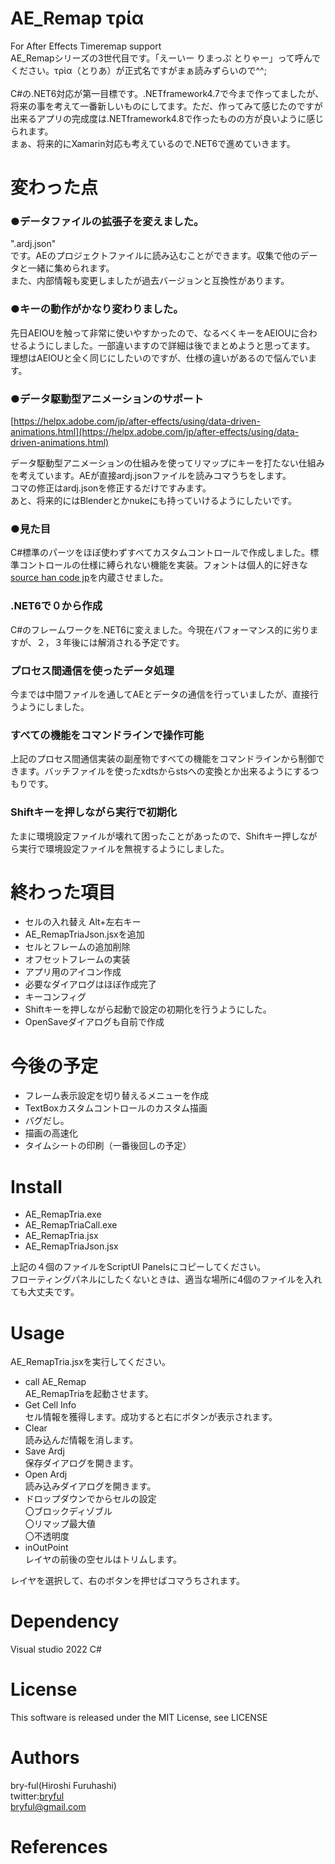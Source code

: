 # AE_Remap τρία
For After Effects Timeremap support<br>
AE_Remapシリーズの3世代目です。「えーいー りまっぷ とりゃー」って呼んでください。τρία（とりあ）が正式名ですがまぁ読みずらいので^^;<br>
<br>
C#の.NET6対応が第一目標です。.NETframework4.7で今まで作ってましたが、将来の事を考えて一番新しいものにしてます。ただ、作ってみて感じたのですが出来るアプリの完成度は.NETframework4.8で作ったものの方が良いように感じられます。<br>
まぁ、将来的にXamarin対応も考えているので.NET6で進めていきます。<br>



# 変わった点
### ●データファイルの拡張子を変えました。<br>
".ardj.json"<br>
です。AEのプロジェクトファイルに読み込むことができます。収集で他のデータと一緒に集められます。<br>
また、内部情報も変更しましたが過去バージョンと互換性があります。

### ●キーの動作がかなり変わりました。
先日AEIOUを触って非常に使いやすかったので、<bstron>なるべくキーをAEIOUに合わせるようにしました。</strong>一部違いますので詳細は後でまとめようと思ってます。<br>
理想はAEIOUと全く同じにしたいのですが、仕様の違いがあるので悩んでいます。

### ●データ駆動型アニメーションのサポート
[https://helpx.adobe.com/jp/after-effects/using/data-driven-animations.html](https://helpx.adobe.com/jp/after-effects/using/data-driven-animations.html)<br>

データ駆動型アニメーションの仕組みを使ってリマップにキーを打たない仕組みを考えています。AEが直接ardj.jsonファイルを読みコマうちをします。<br>
コマの修正はardj.jsonを修正するだけですみます。<br>
あと、将来的にはBlenderとかnukeにも持っていけるようにしたいです。

### ●見た目
C#標準のパーツをほぼ使わずすべてカスタムコントロールで作成しました。標準コントロールの仕様に縛られない機能を実装。フォントは個人的に好きな[source han code jp](https://github.com/adobe-fonts/source-han-code-jp)を内蔵させました。

### .NET6で０から作成
C#のフレームワークを.NET6に変えました。今現在パフォーマンス的に劣りますが、２，３年後には解消される予定です。

### プロセス間通信を使ったデータ処理
今までは中間ファイルを通してAEとデータの通信を行っていましたが、直接行うようにしました。

### すべての機能をコマンドラインで操作可能
上記のプロセス間通信実装の副産物ですべての機能をコマンドラインから制御できます。バッチファイルを使ったxdtsからstsへの変換とか出来るようにするつもりです。

### Shiftキーを押しながら実行で初期化
たまに環境設定ファイルが壊れて困ったことがあったので、Shiftキー押しながら実行で環境設定ファイルを無視するようにしました。

# 終わった項目

* セルの入れ替え Alt+左右キー
* AE_RemapTriaJson.jsxを追加
* セルとフレームの追加削除
* オフセットフレームの実装
* アプリ用のアイコン作成
* 必要なダイアログはほぼ作成完了
* キーコンフィグ
* Shiftキーを押しながら起動で設定の初期化を行うようにした。
* OpenSaveダイアログも自前で作成

# 今後の予定

* フレーム表示設定を切り替えるメニューを作成
* TextBoxカスタムコントロールのカスタム描画
* バグだし。
* 描画の高速化
* タイムシートの印刷（一番後回しの予定）

# Install

* AE_RemapTria.exe
* AE_RemapTriaCall.exe
* AE_RemapTria.jsx
* AE_RemapTriaJson.jsx

上記の４個のファイルをScriptUI Panelsにコピーしてください。<br>
フローティングパネルにしたくないときは、適当な場所に4個のファイルを入れても大丈夫です。

# Usage
AE_RemapTria.jsxを実行してください。<br>

* call AE_Remap<br>AE_RemapTriaを起動させます。
* Get Cell Info<br>セル情報を獲得します。成功すると右にボタンが表示されます。
* Clear<br>読み込んだ情報を消します。
* Save Ardj<br>保存ダイアログを開きます。
* Open Ardj<br>読み込みダイアログを開きます。
* ドロップダウンでからセルの設定<br>〇ブロックディゾブル<br>〇リマップ最大値<br>〇不透明度
* inOutPoint<br>レイヤの前後の空セルはトリムします。

レイヤを選択して、右のボタンを押せばコマうちされます。


# Dependency
Visual studio 2022 C#


# License
This software is released under the MIT License, see LICENSE

# Authors

bry-ful(Hiroshi Furuhashi)<br>
twitter:[bryful](https://twitter.com/bryful)<br>
bryful@gmail.com

# References

